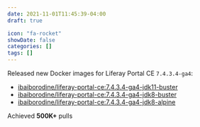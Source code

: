 ```yaml
---
date: 2021-11-01T11:45:39-04:00
draft: true

icon: "fa-rocket"
showDate: false
categories: []
tags: []
---
```


Released new Docker images for Liferay Portal CE `7.4.3.4-ga4`:
- [ibaiborodine/liferay-portal-ce:7.4.3.4-ga4-jdk11-buster](https://hub.docker.com/layers/ibaiborodine/liferay-portal-ce/7.4.3.4-ga4-jdk11-buster/images/sha256-cc1695602ef6b3ef9df4b41569244a1004c6d949e5c08b44787177ca8c892555?context=repo)
- [ibaiborodine/liferay-portal-ce:7.4.3.4-ga4-jdk8-buster](https://hub.docker.com/layers/ibaiborodine/liferay-portal-ce/7.4.3.4-ga4-jdk8-buster/images/sha256-7cfb63e7cb704f720c2208d2b0d79a4ddda320be5747db2f1351cb35b69a6bbd?context=repo)
- [ibaiborodine/liferay-portal-ce:7.4.3.4-ga4-jdk8-alpine](https://hub.docker.com/layers/ibaiborodine/liferay-portal-ce/7.4.3.4-ga4-jdk8-alpine/images/sha256-84194b8a264465622c637d5bfe6596755b40d681efd65981ebeca2d2d9db098c?context=repo)

Achieved **500K+** pulls

